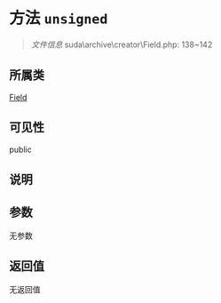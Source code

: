 # 方法 `unsigned`

> *文件信息* suda\archive\creator\Field.php: 138~142

## 所属类 

[Field](../Field.md)

## 可见性

public

## 说明



## 参数


无参数


## 返回值

无返回值
